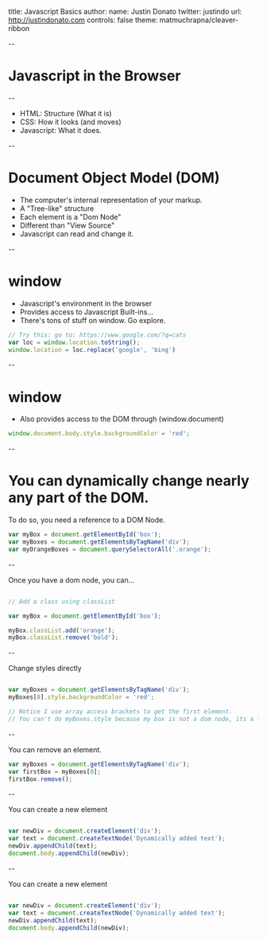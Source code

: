 title: Javascript Basics
author:
  name: Justin Donato
  twitter: justindo
  url: http://justindonato.com
controls: false
theme: matmuchrapna/cleaver-ribbon

--

# Javascript in the Browser

-- 

- HTML: Structure (What it is)
- CSS: How it looks (and moves)
- Javascript: What it does.

-- 

# Document Object Model (DOM)

- The computer's internal representation of your markup.
- A "Tree-like" structure
- Each element is a "Dom Node"
- Different than "View Source"
- Javascript can read and change it.

-- 

# window

- Javascript's environment in the browser
- Provides access to Javascript Built-ins...
- There's tons of stuff on window. Go explore.

```javascript
// Try this: go to: https://www.google.com/?q=cats
var loc = window.location.toString();
window.location = loc.replace('google', 'bing')
```

-- 

# window

- Also provides access to the DOM through (window.document)

```javascript
window.document.body.style.backgroundColor = 'red';
```

-- 
# You can dynamically change nearly any part of the DOM.

To do so, you need a reference to a DOM Node.

```javascript
var myBox = document.getElementById('box');
var myBoxes = document.getElementsByTagName('div');
var myOrangeBoxes = document.querySelectorAll('.orange');
```

-- 

Once you have a dom node, you can...

```javascript

// Add a class using classList

var myBox = document.getElementById('box');

myBox.classList.add('orange');
myBox.classList.remove('bold');

```

-- 

Change styles directly

```javascript

var myBoxes = document.getElementsByTagName('div');
myBoxes[0].style.backgroundColor = 'red';

// Notice I use array access brackets to get the first element.
// You can't do myBoxes.style because my box is not a dom node, its a list of them.
```
-- 

You can remove an element.

```javascript
var myBoxes = document.getElementsByTagName('div');
var firstBox = myBoxes[0];
firstBox.remove();
```
-- 

You can create a new element

```javascript

var newDiv = document.createElement('div');
var text = document.createTextNode('Dynamically added text');
newDiv.appendChild(text);
document.body.appendChild(newDiv);
```
-- 

You can create a new element

```javascript

var newDiv = document.createElement('div');
var text = document.createTextNode('Dynamically added text');
newDiv.appendChild(text);
document.body.appendChild(newDiv);
```
